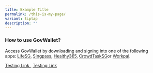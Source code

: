 ```yaml
---
title: Example Title
permalink: /this-is-my-page/
variant: tiptap
description: ""
---
```

<h3>How to use GovWallet?</h3>
<p>Access GovWallet by downloading and signing into one of the following
apps: <a href="/products-and-services/for-citizens/digital-services/lifesg/" rel="noopener noreferrer nofollow" target="_blank">LifeSG</a>,
<a href="/products-and-services/for-citizens/digital-services/singpass/" rel="noopener noreferrer nofollow" target="_blank">Singpass</a>, <a href="/products-and-services/for-citizens/health/" rel="noopener noreferrer nofollow" target="_blank">Healthy365</a>,
<a href="/products-and-services/for-citizens/crowdsourcing/crowdtasksg/" rel="noopener noreferrer nofollow" target="_blank">CrowdTaskSG</a>or <a href="https://docs.developer.tech.gov.sg/docs?product=Workpal" rel="noopener noreferrer nofollow" target="_blank">Workpal</a>.</p>
<p></p>
<p><a href="https://staging-lite.d342u3b1x4rrb6.amplifyapp.com/404.html" rel="noopener noreferrer nofollow" target="_blank">Testing Link </a>,
<a href="https://staging-lite.d342u3b1x4rrb6.amplifyapp.com/404.html" rel="noopener noreferrer nofollow" target="_blank">Testing Link</a>
</p>
<h4></h4>
<p></p>